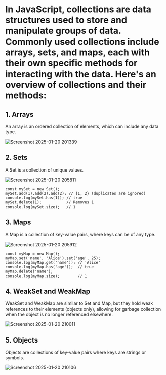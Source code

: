 # In JavaScript, collections are data structures used to store and manipulate groups of data. Commonly used collections include arrays, sets, and maps, each with their own specific methods for interacting with the data. Here's an overview of collections and their methods:

## 1. Arrays
An array is an ordered collection of elements, which can include any data type.

![Screenshot 2025-01-20 201339](https://github.com/user-attachments/assets/00a83cf4-8cd8-4a54-8122-271563cbfcd7)

## 2. Sets
A Set is a collection of unique values.

![Screenshot 2025-01-20 205811](https://github.com/user-attachments/assets/963614f5-3d5f-4133-84e3-12f2a6b8d0de)

```
const mySet = new Set();
mySet.add(1).add(2).add(2); // {1, 2} (duplicates are ignored)
console.log(mySet.has(1)); // true
mySet.delete(1);           // Removes 1
console.log(mySet.size);   // 1
```

## 3. Maps
A Map is a collection of key-value pairs, where keys can be of any type.

![Screenshot 2025-01-20 205912](https://github.com/user-attachments/assets/e0c8d4cf-6858-4d89-bc7b-f989a0207df0)

```
const myMap = new Map();
myMap.set('name', 'Alice').set('age', 25);
console.log(myMap.get('name')); // 'Alice'
console.log(myMap.has('age'));  // true
myMap.delete('name');
console.log(myMap.size);        // 1
```

## 4. WeakSet and WeakMap
WeakSet and WeakMap are similar to Set and Map, but they hold weak references to their elements (objects only), allowing for garbage collection when the object is no longer referenced elsewhere.

![Screenshot 2025-01-20 210011](https://github.com/user-attachments/assets/552e5285-8930-4db6-8916-d114d159e66c)

## 5. Objects
Objects are collections of key-value pairs where keys are strings or symbols.

![Screenshot 2025-01-20 210106](https://github.com/user-attachments/assets/55445639-718f-45a0-af98-2ef360650268)
